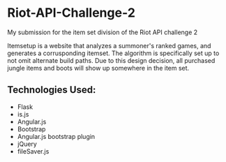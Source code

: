 # Riot-API-Challenge-2
My submission for the item set division of the Riot API challenge 2

Itemsetup is a website that analyzes a summoner's ranked games, and generates a corrusponding itemset. The algorithm
is specifically set up to not omit alternate build paths. Due to this design decision, all purchased jungle items
and boots will show up somewhere in the item set.

Technologies Used:
----
* Flask
* is.js
* Angular.js
* Bootstrap
* Angular.js bootstrap plugin
* jQuery
* fileSaver.js
